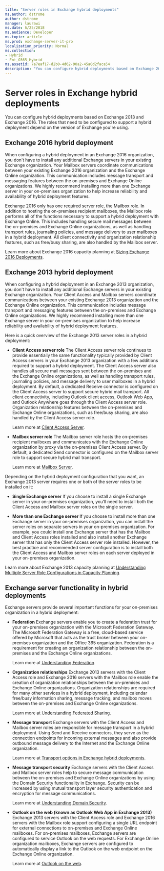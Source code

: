 ```yaml
---
title: "Server roles in Exchange hybrid deployments"
ms.author: dstrome
author: dstrome
manager: laurawi
ms.date: 6/25/2018
ms.audience: Developer
ms.topic: article
ms.prod: exchange-server-it-pro
localization_priority: Normal
ms.collection:
- Hybrid
- Ent_O365_Hybrid
ms.assetid: 7a7eaf17-d2b0-4d62-90a2-45a0d2faca54
description: "You can configure hybrid deployments based on Exchange 2013 and Exchange 2016. The roles that need to be configured to support a hybrid deployment depend on the version of Exchange you're using."
---
```


# Server roles in Exchange hybrid deployments

You can configure hybrid deployments based on Exchange 2013 and Exchange 2016. The roles that need to be configured to support a hybrid deployment depend on the version of Exchange you're using. 
  
## Exchange 2016 hybrid deployment

When configuring a hybrid deployment in an Exchange 2016 organization, you don't have to install any additional Exchange servers in your existing Exchange organization. Your Mailbox servers coordinate communications between your existing Exchange 2016 organization and the Exchange Online organization. This communication includes message transport and messaging features between the on-premises and Exchange Online organizations. We highly recommend installing more than one Exchange server in your on-premises organization to help increase reliability and availability of hybrid deployment features.
  
Exchange 2016 only has one required server role, the Mailbox role. In addition to hosting the on-premises recipient mailboxes, the Mailbox role performs all of the functions necessary to support a hybrid deployment with Exchange Online. This includes handling secure mail messages between the on-premises and Exchange Online organizations, as well as handling transport rules, journaling policies, and message delivery to user mailboxes in a hybrid deployment. All client connectivity and organization relationship features, such as free/busy sharing, are also handled by the Mailbox server.
  
Learn more about Exchange 2016 capacity planning at [Sizing Exchange 2016 Deployments](https://go.microsoft.com/fwlink/p/?LinkId=301990).
  
## Exchange 2013 hybrid deployment

When configuring a hybrid deployment in an Exchange 2013 organization, you don't have to install any additional Exchange servers in your existing Exchange organization. Your Client Access and Mailbox servers coordinate communications between your existing Exchange 2013 organization and the Exchange Online organization. This communication includes message transport and messaging features between the on-premises and Exchange Online organizations. We highly recommend installing more than one Exchange server in your on-premises organization to help increase reliability and availability of hybrid deployment features.
  
Here is a quick overview of the Exchange 2013 server roles in a hybrid deployment:
  
- **Client Access server role** The Client Access server role continues to provide essentially the same functionality typically provided by Client Access servers in your Exchange 2013 organization with a few additions required to support a hybrid deployment. The Client Access server also handles all secure mail messages sent between the on-premises and the Exchange Online organizations, as well as handling transport rules, journaling policies, and message delivery to user mailboxes in a hybrid deployment. By default, a dedicated Receive connector is configured on the Client Access server to support secure hybrid mail transport. All client connectivity, including Outlook client access, Outlook Web App, and Outlook Anywhere goes through the Client Access server role. Organization relationship features between the on-premises and Exchange Online organizations, such as free/busy sharing, are also handled by the Client Access server role. 
    
    Learn more at [Client Access Server](http://technet.microsoft.com/library/87e206ab-7a7b-4b4f-be1a-5035713c74d2.aspx).
    
- **Mailbox server role** The Mailbox server role hosts the on-premises recipient mailboxes and communicates with the Exchange Online organization by proxy via the on-premises Client Access server. By default, a dedicated Send connector is configured on the Mailbox server role to support secure hybrid mail transport. 
    
    Learn more at [Mailbox Server](http://technet.microsoft.com/library/1aacc1c9-c81b-47d4-b222-ee73956cf968.aspx).
    
Depending on the hybrid deployment configuration that you want, an Exchange 2013 server requires one or both of the server roles to be installed on it: 
  
- **Single Exchange server** If you choose to install a single Exchange server in your on-premises organization, you'll need to install both the Client Access and Mailbox server roles on the single server. 
    
- **More than one Exchange server** If you choose to install more than one Exchange server in your on-premises organization, you can install the server roles on separate servers in your on-premises organization. For example, you could install one Exchange server that has the Mailbox and Client Access roles installed and also install another Exchange server that has only the Client Access server role installed. However, the best practice and recommended server configuration is to install both the Client Access and Mailbox server roles on each server deployed in your on-premises organization. 
    
Learn more about Exchange 2013 capacity planning at [Understanding Multiple Server Role Configurations in Capacity Planning](https://go.microsoft.com/fwlink/?LinkId=266576).
  
## Exchange server functionality in hybrid deployments

Exchange servers provide several important functions for your on-premises organization in a hybrid deployment:
  
- **Federation** Exchange servers enable you to create a federation trust for your on-premises organization with the Microsoft Federation Gateway. The Microsoft Federation Gateway is a free, cloud-based service offered by Microsoft that acts as the trust broker between your on-premises organization and the Office 365 organization. Federation is a requirement for creating an organization relationship between the on-premises and the Exchange Online organizations. 
    
    Learn more at [Understanding Federation](http://technet.microsoft.com/library/0046e2eb-6940-4941-bd5b-cbe6bffa3b94.aspx).
    
- **Organization relationships** Exchange 2013 servers with the Client Access role and Exchange 2016 servers with the Mailbox role enable the creation of organization relationships between the on-premises and Exchange Online organizations. Organization relationships are required for many other services in a hybrid deployment, including calendar free/busy information sharing, message tracking, and mailbox moves between the on-premises and Exchange Online organizations. 
    
    Learn more at [Understanding Federated Sharing](http://technet.microsoft.com/library/09e6732a-4e99-44d0-801d-9463fdc57a9b.aspx).
    
- **Message transport** Exchange servers with the Client Access and Mailbox server roles are responsible for message transport in a hybrid deployment. Using Send and Receive connectors, they serve as the connection endpoints for incoming external messages and also provide outbound message delivery to the Internet and the Exchange Online organization. 
    
    Learn more at [Transport options in Exchange hybrid deployments](transport-options.md).
    
- **Message transport security** Exchange servers with the Client Access and Mailbox server roles help to secure message communication between the on-premises and Exchange Online organizations by using the Domain Security functionality in Exchange. Security can be increased by using mutual transport layer security authentication and encryption for message communications. 
    
    Learn more at [Understanding Domain Security](https://go.microsoft.com/fwlink/p/?LinkId=266581).
    
- **Outlook on the web (known as Outlook Web App in Exchange 2013)** Exchange 2013 servers with the Client Access role and Exchange 2016 servers with the Mailbox role support configuring a single URL endpoint for external connections to on-premises and Exchange Online mailboxes. For on-premises mailboxes, Exchange servers are configured to service Outlook on the web requests. For Exchange Online organization mailboxes, Exchange servers are configured to automatically display a link to the Outlook on the web endpoint on the Exchange Online organization. 
    
    Learn more at [Outlook on the web](http://technet.microsoft.com/library/3814b665-01e8-4881-9a44-163f14789ee4.aspx).
    

